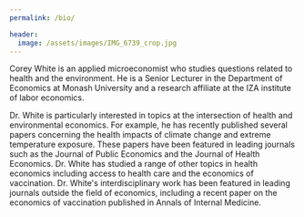```yaml
---
permalink: /bio/

header:
  image: /assets/images/IMG_6739_crop.jpg
---
```


<!-- ### Bio -->

Corey White is an applied microeconomist who studies questions related to health and the environment. He is a Senior Lecturer in the Department of Economics at Monash University and a research affiliate at the IZA institute of labor economics.

Dr. White is particularly interested in topics at the intersection of health and environmental economics. For example, he has recently published several papers concerning the health impacts of climate change and extreme temperature exposure. These papers have been featured in leading journals such as the Journal of Public Economics and the Journal of Health Economics. Dr. White has studied a range of other topics in health economics including access to health care and the economics of vaccination. Dr. White's interdisciplinary work has been featured in leading journals outside the field of economics, including a recent paper on the economics of vaccination published in Annals of Internal Medicine.
